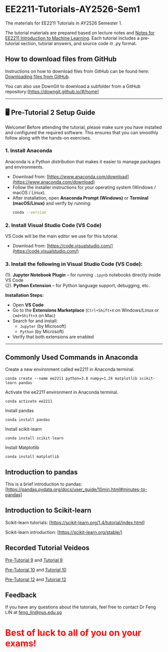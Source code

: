 # EE2211-Tutorials-AY2526-Sem1
The materials for EE2211 Tutorials in AY2526 Semester 1.

The tutorial materials are prepared based on lecture notes and [Notes for EE2211 Introduction to Machine Learning](https://vyftan.github.io/papers/ee2211book.pdf). Each tutorial includes a pre-tutorial section, tutorial answers, and source code in .py format.

## How to download files from GitHub
Instructions on how to download files from GitHub can be found here: [Downloading files from GitHub](https://docs.github.com/en/get-started/start-your-journey/downloading-files-from-github). 

You can also use DownGit to download a subfolder from a GitHub repository:[https://downgit.github.io/#/home]

---
## 🖥️ Pre-Tutorial 2 Setup Guide

Welcome! Before attending the tutorial, please make sure you have installed and configured the required software. This ensures that you can smoothly follow along with the hands-on exercises.

<!-- ## ⚠️ Pre-Session Setup (Important!) -->

### 1. Install **Anaconda**
Anaconda is a Python distribution that makes it easier to manage packages and environments.  

- Download from: [https://www.anaconda.com/download](https://www.anaconda.com/download)  
- Follow the installer instructions for your operating system (Windows / macOS / Linux).  
- After installation, open **Anaconda Prompt (Windows)** or **Terminal (macOS/Linux)** and verify by running:
  ```bash
  conda --version

### 2. Install **Visual Studio Code (VS Code)**
VS Code will be the main editor we use for this tutorial.

- Download from: [https://code.visualstudio.com/](https://code.visualstudio.com/)

### 3. Install **the following in Visual Studio Code (VS Code):**

(1). **Jupyter Notebook Plugin** – for running `.ipynb` notebooks directly inside VS Code  
(2). **Python Extension** – for Python language support, debugging, etc.  

**Installation Steps:**
- Open **VS Code**
- Go to the **Extensions Marketplace** (`Ctrl+Shift+X` on Windows/Linux or `Cmd+Shift+X` on Mac)
- Search for and install:
  - `Jupyter` (by Microsoft)
  - `Python` (by Microsoft)
- Verify that both extensions are enabled

---

## Commonly Used Commands in Anaconda
Create a new environment called ee2211 in Anaconda terminal.
```
conda create --name ee2211 python=3.8 numpy=1.24 matplotlib scikit-learn pandas
```

Activate the ee2211 environment in Anaconda terminal.
```
conda activate ee2211
```

Install pandas
```
conda install pandas
```

Install scikit-learn
```
conda install scikit-learn
```

Install Matplotlib
```
conda install matplotlib
```

## Introduction to pandas
This is a brief introduction to pandas: [https://pandas.pydata.org/docs/user_guide/10min.html#minutes-to-pandas]

## Introduction to Scikit-learn
Scikit-learn tutorials: [https://scikit-learn.org/1.4/tutorial/index.html]

Scikit-learn introduction: [https://scikit-learn.org/stable/]

## Recorded Tutorial Veideos
[Pre-Tutorial 9](https://youtu.be/trOE51gSkQg?si=toTni1FyaYOZCAVw) and [Tutorial 9](https://youtu.be/_mat3sEhaGU?si=_rklNhbMy5S5HqS8)

[Pre-Tutorial 10](https://youtu.be/4XqqFc1ILrA?si=YPH9UH6oa_HEn6mW) and [Tutorial 10](https://youtu.be/ZwE718b8CRY?si=5XxJvj1NHA5VZAxl)

[Pre-Tutorial 12](https://youtu.be/2vvb129B6mw) and [Tutorial 12](https://youtu.be/UP_w6JJN8Lc)


## Feedback
If you have any questions about the tutorials, feel free to contact Dr Feng LIN at feng_lin@nus.edu.sg 


# <span style="color:red"> Best of luck to all of you on your exams! </span>
